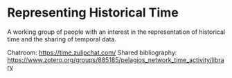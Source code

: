 # Representing Historical Time

A working group of people with an interest in the representation of historical time and the sharing of temporal data.

Chatroom: https://time.zulipchat.com/
Shared bibliography: https://www.zotero.org/groups/885185/pelagios_network_time_activity/library
